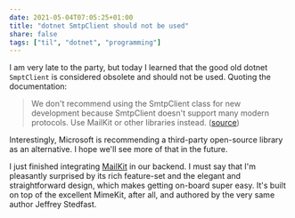 ```yaml
---
date: 2021-05-04T07:05:25+01:00
title: "dotnet SmtpClient should not be used"
share: false
tags: ["til", "dotnet", "programming"]
---
```

I am very late to the party, but today I learned that the good old dotnet
`SmptClient` is considered obsolete and should not be used. Quoting the
documentation:

> We don't recommend using the SmtpClient class for new development because
> SmtpClient doesn't support many modern protocols. Use MailKit or other
> libraries instead. ([source][1]) 

Interestingly, Microsoft is recommending a third-party open-source library as an
alternative. I hope we'll see more of that in the future. 

I just finished integrating [MailKit][2] in our backend. I must say that I'm
pleasantly surprised by its rich feature-set and the elegant and
straightforward design, which makes getting on-board super easy. It's built on
top of the excellent MimeKit, after all, and authored by the very same author
Jeffrey Stedfast.



 [1]: https://docs.microsoft.com/en-us/dotnet/api/system.net.mail.smtpclient?view=net-5.0&viewFallbackFrom=netcore-5.0#remarks
 [2]: https://github.com/jstedfast/MailKit
 [rss]: https://nicolaiarocci.com/index.xml
 [tw]: http://twitter.com/nicolaiarocci
 [nl]: https://buttondown.email/nicolaiarocci
